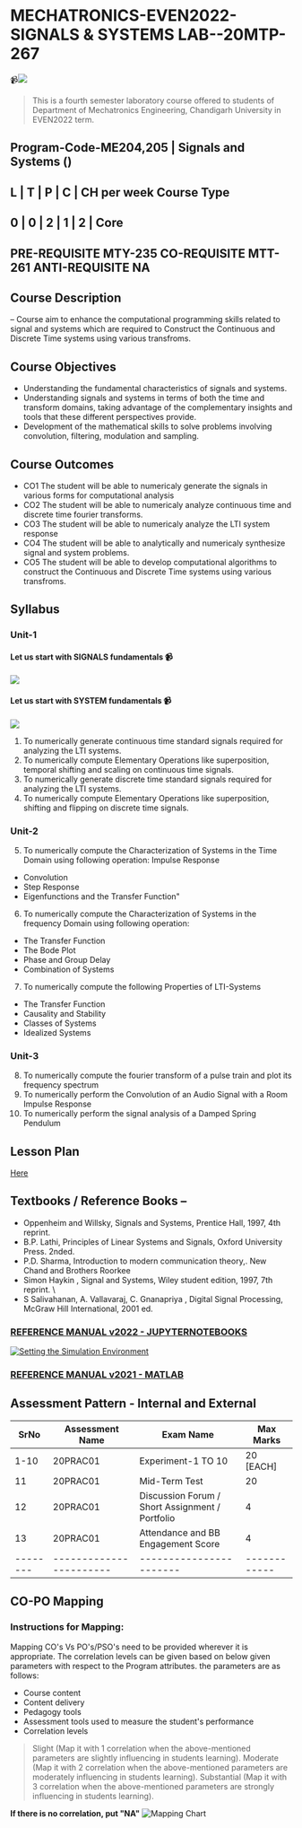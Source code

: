 # MECHATRONICS-EVEN2022-SIGNALS & SYSTEMS LAB--20MTP-267

📹[![](https://github.com/ChandigarhUniv/MECHATRONICS-EVEN2022-SIGNALS-SYSTEMS-LABORATORY--20MTP-267/blob/main/Gallery/SAS_INTRO2.PNG)](https://drive.google.com/file/d/1qwXqYMw2ztEwyFnDwwwOb92UGf2IG4LR/view?usp=sharing)

> This is a fourth semester laboratory course offered to students of Department of Mechatronics Engineering, Chandigarh University in EVEN2022 term.

Program-Code-ME204,205 | Signals and Systems ()
------------------------------------
L | T |	P | C | CH per week	Course Type
------------------------------------
0 | 0 |	2 | 1 | 2 |	Core
--------------------------------------------
PRE-REQUISITE	MTY-235
CO-REQUISITE	MTT-261
ANTI-REQUISITE	NA
------------------------------------------

## Course Description 
– Course aim to enhance the computational programming skills related to signal and systems which are required to Construct the Continuous and Discrete Time systems using various transfroms.

## Course Objectives 
- Understanding the fundamental characteristics of signals and systems.  
- Understanding signals and systems in terms of both the time and transform domains, taking advantage of the complementary insights and tools that these different perspectives provide.
- Development of the mathematical skills to solve problems involving convolution, filtering, modulation and sampling.

## Course Outcomes

- CO1	The student will be able to numericaly generate the signals in various forms for computational analysis
- CO2	The student will be able to numericaly analyze continuous time and discrete time fourier transforms.
- CO3	The student will be able to numericaly analyze the LTI system response
- CO4	The student will be able to analytically and numericaly synthesize signal and system problems.
- CO5	The student will be able to develop computational algorithms to construct the Continuous and Discrete Time systems using various transfroms.

## Syllabus

### Unit-1

#### Let us start with SIGNALS fundamentals 📹
[![](https://github.com/ChandigarhUniv/MECHATRONICS-EVEN2022-SIGNALS-SYSTEMS-LABORATORY--20MTP-267/blob/main/Gallery/SAS_UNIT-1.PNG)](https://drive.google.com/file/d/17wJgBE5qNEylZHfJ-4UZ-wXYwxP1_lWz/view?usp=sharing)

#### Let us start with SYSTEM fundamentals 📹
[![](https://github.com/ChandigarhUniv/MECHATRONICS-EVEN2022-SIGNALS-SYSTEMS-LABORATORY--20MTP-267/blob/main/Gallery/SAS_UNIT-1.PNG)](
https://drive.google.com/file/d/1eKcQqM3OMPLUJ0g-bf89s-wsEh57PbUJ/view?usp=sharing)


1. To numerically generate continuous time standard signals required for analyzing the LTI systems.
2. To numerically compute Elementary Operations like superposition, temporal shifting and scaling on continuous time signals.
3. To numerically generate discrete  time standard signals required for analyzing the LTI systems.
4. To numerically compute Elementary Operations like superposition, shifting and flipping  on discrete time signals.
### Unit-2
5. To numerically compute the Characterization of Systems in the Time Domain using following operation: Impulse Response
- Convolution
- Step Response
- Eigenfunctions and the Transfer Function"
6. To numerically compute the Characterization of Systems in the frequency  Domain using following operation:
- The Transfer Function
- The Bode Plot
- Phase and Group Delay
- Combination of Systems
7. To numerically compute the following  Properties of LTI-Systems 
- The Transfer Function
- Causality and Stability
- Classes of Systems
- Idealized Systems
### Unit-3
8. To numerically compute the fourier transform of a  pulse train and plot its frequency spectrum
9. To numerically perform the Convolution of an Audio Signal with a Room Impulse Response
10. To numerically perform the signal analysis of a Damped Spring Pendulum


## Lesson Plan

[Here](https://github.com/ChandigarhUniv/MECHATRONICS-EVEN2022-SIGNALS-SYSTEMS-LABORATORY--20MTP-267/blob/main/Gallery/SAS%20LAB%20PLAN.pdf)

## Textbooks / Reference Books – 

- Oppenheim and Willsky, Signals and Systems, Prentice Hall, 1997, 4th reprint.
- B.P. Lathi, Principles of Linear Systems and Signals, Oxford University Press. 2nded.
- P.D. Sharma, Introduction to modern communication theory,. New Chand and Brothers Roorkee
- Simon Haykin , Signal and Systems, Wiley student edition, 1997, 7th reprint. \
- S Salivahanan, A. Vallavaraj, C. Gnanapriya , Digital Signal Processing, McGraw Hill International, 2001 ed.

### [REFERENCE MANUAL v2022 - JUPYTERNOTEBOOKS](https://nbviewer.org/github/spatialaudio/signals-and-systems-lecture/blob/master/index.ipynb)

[![Setting the Simulation Environment](https://github.com/ChandigarhUniv/MECHATRONICS-EVEN2022-SIGNALS-SYSTEMS-LABORATORY--20MTP-267/blob/main/Gallery/SAS_INTRO.PNG)](https://drive.google.com/file/d/1Z5Y3BdA0BdH3JEQKHDD8nYvBIrb_ZOGb/view?usp=sharing)

### [REFERENCE MANUAL v2021 - MATLAB](https://github.com/ChandigarhUniv/MECHATRONICS-EVEN2022-SIGNALS-SYSTEMS-LABORATORY--20MTP-267/blob/main/Gallery/S_S_Lab_Handout_v2021.pdf)

## Assessment Pattern - Internal and External


SrNo	|    Assessment Name	|   Exam Name	        |  Max Marks
--------|-----------------------|-----------------------|------------
1-10	|    20PRAC01	        |   Experiment-1 TO 10  |  20 [EACH]
11	|    20PRAC01		|   Mid-Term Test       |  20
12	|    20PRAC01		|   Discussion Forum / Short Assignment / Portfolio	| 4
13	|    20PRAC01		|   Attendance and BB Engagement Score	| 4
--------|-----------------------|-----------------------|------------
## CO-PO Mapping

### Instructions for Mapping:
Mapping CO's Vs PO's/PSO's need to be provided wherever it is appropriate. The correlation levels can be given based on below given parameters with respect to the Program attributes. the parameters are as follows:

- Course content
- Content delivery
- Pedagogy tools
- Assessment tools used to measure the student's performance
- Correlation levels

> Slight (Map it with 1 correlation when the above-mentioned parameters are slightly influencing in students learning).
> Moderate (Map it with 2 correlation when the above-mentioned parameters are moderately influencing in students learning).
> Substantial (Map it with 3 correlation when the above-mentioned parameters are strongly influencing in students learning).

**If there is no correlation, put "NA"**
![Mapping Chart](https://github.com/ChandigarhUniv/MECHATRONICS-EVEN2022-SIGNALS-SYSTEMS-LABORATORY--20MTP-267/blob/main/Gallery/co-po%20sas%20lab.PNG)

